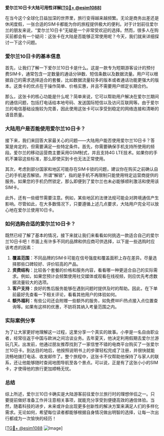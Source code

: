 **爱尔兰10日卡大陆可用性详解[[TG💪+ @esim1088](https://t.me/s/esim1088)]**

在当今这个全球化日益加深的世界里，旅行变得越来越频繁。无论是商务出差还是休闲度假，一张合适的SIM卡都能为你的旅程提供极大的便利。对于计划前往爱尔兰的朋友来说，“爱尔兰10日卡”无疑是一个非常受欢迎的选择。然而，很多人在购买前都会有一个疑问：这张卡在大陆是否能够正常使用呢？今天，我们就来详细探讨一下这个问题。

### 爱尔兰10日卡的基本信息

首先，让我们了解一下爱尔兰10日卡是什么。这是一款专为短期游客设计的预付费SIM卡，通常包含一定数量的通话分钟数、短信条数以及数据流量。用户可以根据自己的需求选择适合的套餐，比如数据流量较多的版本或者通话功能更强大的版本。这类卡的优点在于操作简单、价格实惠，并且不需要用户绑定长期合约。

那么，这张卡的核心功能是什么呢？简单来说，它可以帮助用户解决在爱尔兰期间的通信问题，包括打电话给本地号码、发送国际短信以及访问互联网等。由于爱尔兰的电信基础设施较为完善，因此使用这张卡可以享受到稳定的网络连接和清晰的语音质量。

### 大陆用户是否能使用爱尔兰10日卡？

接下来，我们来回答大家最关心的问题——大陆用户能否使用爱尔兰10日卡？答案是肯定的，但需要满足一些特定条件。首先，你需要确保手机支持所使用的频段。爱尔兰的移动运营商主要采用GSM制式，并且支持4G LTE技术。如果你的手机不兼容这些标准，那么即使买到卡也无法正常使用。

其次，考虑到部分国家和地区可能存在SIM卡锁的问题，建议你在购买之前确认自己的手机是否解锁。所谓“解锁”，指的是手机不再限制只能使用特定运营商提供的服务。如果您的手机仍然锁定，那么即便到了爱尔兰也未必能够顺利激活和使用该SIM卡。

此外，还有一些细节需要注意。例如，某些地区的法律法规可能会对跨境通信产生影响。尽管如此，在大多数情况下，只要遵循上述几点要求，大陆用户完全可以放心地在爱尔兰使用10日卡。

### 如何选购合适的爱尔兰10日卡？

既然已经了解了基本的情况，接下来就让我们来看看如何挑选一款适合自己的爱尔兰10日卡吧！市面上有许多不同的品牌和供应商可供选择，以下是一些选购时应该考虑的因素：

1. **覆盖范围**：不同品牌的SIM卡可能在信号强度和覆盖面积上存在差异。尽量选择那些口碑较好、评价较高的产品。
2. **资费结构**：比较各个套餐的价格和服务内容，看看哪一种更适合自己的实际需求。例如，如果您预计会频繁使用社交媒体或观看在线视频，则应优先考虑数据流量较大的选项。
3. **客户支持**：良好的售后服务能够在遇到问题时提供及时的帮助。因此，在下单前最好先查看一下相关评论，看看其他用户的体验如何。
4. **额外福利**：有些公司还会附赠一些额外的服务，如免费WiFi热点接入点位置查询等。如果有这样的优惠，不妨将其纳入考量范围之内。

### 实际案例分享

为了让大家更好地理解这一过程，这里分享一个真实的故事。小李是一名自由职业者，经常往返于中国与欧洲之间洽谈业务。去年夏天，他决定利用假期去爱尔兰游玩几天。出发前，他通过朋友推荐找到了一家信誉不错的电商平台购买了一张爱尔兰10日卡。到达目的地后，他按照说明书上的步骤轻松完成了注册，并很快就能流畅地拨打电话、收发邮件了。整个旅程中，这张卡不仅帮助他保持了与家人的联系，还让他能够随时查阅地图导航至各个景点。可以说，正是有了这张小小的SIM卡，才使得他的旅行更加顺畅无忧。

### 总结

综上所述，爱尔兰10日卡确实是大陆游客前往爱尔兰旅行时的理想伴侣之一。只要提前做好准备工作并注意相关事项，就能充分享受到便捷高效的通信体验。当然，随着科技的进步，未来或许会出现更多创新性的解决方案来满足人们的多样化需求。无论如何，希望每位读者都能够根据自身情况做出明智的选择，让每一次出行都成为一次愉快的经历！

[[TG💪+ @esim1088](https://t.me/s/esim1088) ![Image](https://i.postimg.cc/4NQfJmqS/Snipaste-2025-05-13-00-14-12.png)]